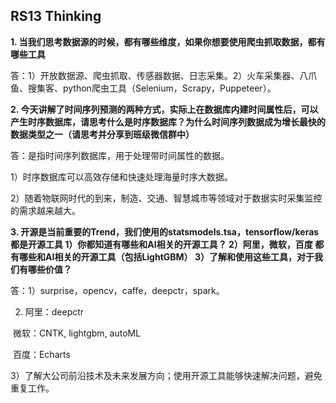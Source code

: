 ## RS13 Thinking
**1.  当我们思考数据源的时候，都有哪些维度，如果你想要使用爬虫抓取数据，都有哪些工具**

答：1）开放数据源、爬虫抓取、传感器数据、日志采集。2）火车采集器、八爪鱼、搜集客、python爬虫工具（Selenium，Scrapy，Puppeteer）。

**2. 今天讲解了时间序列预测的两种方式，实际上在数据库内建时间属性后，可以产生时序数据库，请思考什么是时序数据库？为什么时间序列数据成为增长最快的数据类型之一（请思考并分享到班级微信群中）**

答：是指时间序列数据库，用于处理带时间属性的数据。

1）时序数据库可以高效存储和快速处理海量时序大数据。

2）随着物联网时代的到来，制造、交通、智慧城市等领域对于数据实时采集监控的需求越来越大。

**3.  开源是当前重要的Trend，我们使用的statsmodels.tsa，tensorflow/keras都是开源工具
1）你都知道有哪些和AI相关的开源工具？
2）阿里，微软，百度 都有哪些和AI相关的开源工具（包括LightGBM）
3）了解和使用这些工具，对于我们有哪些价值？**

答：1）surprise，opencv，caffe，deepctr，spark。

2) 阿里：deepctr

​    微软：CNTK, lightgbm, autoML

​    百度：Echarts

3）了解大公司前沿技术及未来发展方向；使用开源工具能够快速解决问题，避免重复工作。